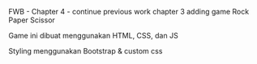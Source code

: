 FWB - Chapter 4 - continue previous work chapter 3 adding game Rock Paper Scissor

Game ini dibuat menggunakan HTML, CSS, dan JS

Styling menggunakan Bootstrap & custom css
